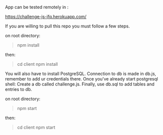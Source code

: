 App can be tested remotely in :

https://challenge-js-jfq.herokuapp.com/

If you are willing to pull this repo you must follow a few steps.

on root directory:

> npm install

then:

 >cd client 
 > npm install
 
 You will also have to install PostgreSQL.
 Connection to db is made in db.js, remember to add ur credentials there.
 Once you've already start postgresql shell:
 Create a db called challenge.js.
 Finally, use db.sql to add tables and entries to db.
 
 on root directory:
 
 >npm start
 
 then:
 
 >cd client
 >npm start
 
 
 
 
 
 



